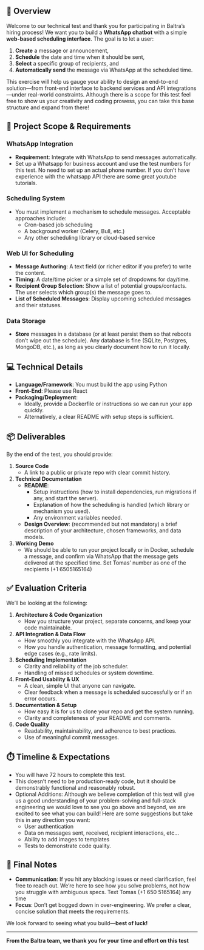 ## 👋 Overview

Welcome to our technical test and thank you for participating in Baltra’s hiring process! We want you to build a **WhatsApp chatbot** with a simple **web-based scheduling interface**. The goal is to let a user:

1. **Create** a message or announcement,
2. **Schedule** the date and time when it should be sent,
3. **Select** a specific group of recipients, and
4. **Automatically send** the message via WhatsApp at the scheduled time.

This exercise will help us gauge your ability to design an end-to-end solution—from front-end interface to backend services and API integrations—under real-world constraints. Although there is a scope for this test feel free to show us your creativity and coding prowess, you can take this base structure and expand from there!

## 🎯 Project Scope & Requirements

### WhatsApp Integration

- **Requirement**: Integrate with WhatsApp to send messages automatically.
- Set up a Whatsapp for business account and use the test numbers for this test. No need to set up an actual phone number. If you don’t have experience with the whatsapp API there are some great youtube tutorials.

### Scheduling System

- You must implement a mechanism to schedule messages. Acceptable approaches include:
    - Cron-based job scheduling
    - A background worker (Celery, Bull, etc.)
    - Any other scheduling library or cloud-based service

### Web UI for Scheduling

- **Message Authoring**: A text field (or richer editor if you prefer) to write the content.
- **Timing**: A date/time picker or a simple set of dropdowns for day/time.
- **Recipient Group Selection**: Show a list of potential groups/contacts. The user selects which group(s) the message goes to.
- **List of Scheduled Messages**: Display upcoming scheduled messages and their statuses.

### Data Storage

- **Store** messages in a database (or at least persist them so that reboots don’t wipe out the schedule). Any database is fine (SQLite, Postgres, MongoDB, etc.), as long as you clearly document how to run it locally.

## 💻  Technical Details

- **Language/Framework**: You must build the app using Python
- **Front-End**: Please use React
- **Packaging/Deployment**:
    - Ideally, provide a Dockerfile or instructions so we can run your app quickly.
    - Alternatively, a clear README with setup steps is sufficient.

## 📦  Deliverables

By the end of the test, you should provide:

1. **Source Code**
    - A link to a public or private repo with clear commit history.
2. **Technical Documentation**
    - **README**:
        - Setup instructions (how to install dependencies, run migrations if any, and start the server).
        - Explanation of how the scheduling is handled (which library or mechanism you used).
        - Any environment variables needed.
    - **Design Overview**: (recommended but not mandatory) a brief description of your architecture, chosen frameworks, and data models.
3. **Working Demo**
    - We should be able to run your project locally or in Docker, schedule a message, and confirm via WhatsApp that the message gets delivered at the specified time. Set Tomas’ number as one of the recipients (+1 6505165164)

## ✅ Evaluation Criteria

We’ll be looking at the following:

1. **Architecture & Code Organization**
    - How you structure your project, separate concerns, and keep your code maintainable.
2. **API Integration & Data Flow**
    - How smoothly you integrate with the WhatsApp API.
    - How you handle authentication, message formatting, and potential edge cases (e.g., rate limits).
3. **Scheduling Implementation**
    - Clarity and reliability of the job scheduler.
    - Handling of missed schedules or system downtime.
4. **Front-End Usability & UX**
    - A clean, simple UI that anyone can navigate.
    - Clear feedback when a message is scheduled successfully or if an error occurs.
5. **Documentation & Setup**
    - How easy it is for us to clone your repo and get the system running.
    - Clarity and completeness of your README and comments.
6. **Code Quality**
    - Readability, maintainability, and adherence to best practices.
    - Use of meaningful commit messages.

## ⏱️ Timeline & Expectations

- You will have 72 hours to complete this test.
- This doesn’t need to be production-ready code, but it should be demonstrably functional and reasonably robust.
- Optional Additions: Although we believe completion of this test will give us a good understanding of your problem-solving and full-stack engineering we would love to see you go above and beyond,  we are excited to see what you can build! Here are some suggestions but take this in any direction you want:
    - User authentication
    - Data on messages sent, received, recipient interactions, etc…
    - Ability to add images to templates
    - Tests to demonstrate code quality.

## 📝 Final Notes

- **Communication**: If you hit any blocking issues or need clarification, feel free to reach out. We’re here to see how you solve problems, not how you struggle with ambiguous specs. Text Tomas (+1 650 5165164) any time
- **Focus**: Don’t get bogged down in over-engineering. We prefer a clear, concise solution that meets the requirements.

We look forward to seeing what you build—**best of luck!**

---

**From the Baltra team, we thank you for your time and effort on this test**
